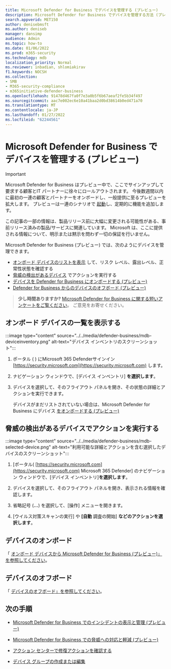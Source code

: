 ```yaml
---
title: Microsoft Defender for Business でデバイスを管理する (プレビュー)
description: Microsoft Defender for Business でデバイスを管理する方法 (プレビュー)
search.appverid: MET150
author: denisebmsft
ms.author: deniseb
manager: dansimp
audience: Admin
ms.topic: how-to
ms.date: 01/06/2022
ms.prod: m365-security
ms.technology: mdb
localization_priority: Normal
ms.reviewer: inbadian, shlomiakirav
f1.keywords: NOCSH
ms.collection:
- SMB
- M365-security-compliance
- m365initiative-defender-business
ms.openlocfilehash: 91478d467fa0f7e3a0b5f6b67aeaf2fe5b34f497
ms.sourcegitcommit: aac7e002ec6e10a41baa2d0bd38614b0ed471a70
ms.translationtype: MT
ms.contentlocale: ja-JP
ms.lasthandoff: 01/27/2022
ms.locfileid: "62244561"
---
```

# <a name="manage-devices-in-microsoft-defender-for-business-preview"></a>Microsoft Defender for Business でデバイスを管理する (プレビュー)

> [!IMPORTANT]
> Microsoft Defender for Business はプレビュー中で、ここでサインアップして要求する顧客と[](https://aka.ms/mdb-preview)IT パートナーに徐々にロールアウトされます。 今後数週間以内に最初の一連の顧客とパートナーをオンボードし、一般提供に至るプレビューを拡大します。 プレビューは一連のシナリオで [起動](mdb-tutorials.md#try-these-preview-scenarios)し、定期的に機能を追加します。
> 
> この記事の一部の情報は、製品リリース前に大幅に変更される可能性がある、事前リリース済みの製品/サービスに関連しています。 Microsoft は、ここに提供される情報について、明示または黙示を問わず一切の保証を行いません。 

Microsoft Defender for Business (プレビュー) では、次のようにデバイスを管理できます。

- [オンボード デバイスのリストを表示](#view-the-list-of-onboarded-devices) して、リスク レベル、露出レベル、正常性状態を確認する
- [脅威の検出があるデバイス](#take-action-on-a-device-that-has-threat-detections) でアクションを実行する
- [デバイスを Defender for Business にオンボードする (プレビュー)](#onboard-a-device)  
- [Defender for Business からのデバイスのオフボード (プレビュー)](#offboard-a-device)

>
> **少し時間ありますか?**
> <a href="https://microsoft.qualtrics.com/jfe/form/SV_0JPjTPHGEWTQr4y" target="_blank">Microsoft Defender for Business に関する短いアンケートをご覧ください</a>。 ご意見をお寄せください。
>

## <a name="view-the-list-of-onboarded-devices"></a>オンボード デバイスの一覧を表示する

:::image type="content" source="../../media/defender-business/mdb-deviceinventory.png" alt-text="デバイス インベントリのスクリーンショット":::

1. ポータル ( ) にMicrosoft 365 Defenderサインイン [https://security.microsoft.com](https://security.microsoft.com) します。

2. ナビゲーション ウィンドウで、[デバイス インベントリ] **を選択します**。

3. デバイスを選択して、そのフライアウト パネルを開き、その状態の詳細とアクションを実行できます。 

   デバイスがまだリストされていない場合は、Microsoft Defender for Business にデバイス [をオンボードする (プレビュー)](mdb-onboard-devices.md)

## <a name="take-action-on-a-device-that-has-threat-detections"></a>脅威の検出があるデバイスでアクションを実行する

:::image type="content" source="../../media/defender-business/mdb-selected-device.png" alt-text="利用可能な詳細とアクションを含む選択したデバイスのスクリーンショット":::

1. [ポータル( [https://security.microsoft.com](https://security.microsoft.com) Microsoft 365 Defender] のナビゲーション ウィンドウで、[デバイス インベントリ]**を選択します**。 

2. デバイスを選択して、そのフライアウト パネルを開き、表示される情報を確認します。

3. 省略記号 (**...**) を選択して、[操作] メニューを開きます。 

4. [ウイルス対策スキャンの実行] や **[自動** 調査の開始] **などのアクションを選択します**。 

## <a name="onboard-a-device"></a>デバイスのオンボード

「 [オンボード デバイスから Microsoft Defender for Business (プレビュー)」を参照してください](mdb-onboard-devices.md)。

## <a name="offboard-a-device"></a>デバイスのオフボード

「 [デバイスのオフボード」を参照してください](mdb-onboard-devices.md#what-if-i-want-to-offboard-a-device)。

## <a name="next-steps"></a>次の手順

- [Microsoft Defender for Business でのインシデントの表示と管理 (プレビュー)](mdb-view-manage-incidents.md)

- [Microsoft Defender for Business での脅威への対応と軽減 (プレビュー)](mdb-respond-mitigate-threats.md)

- [アクション センターで修復アクションを確認する](mdb-review-remediation-actions.md)

- [デバイス グループの作成または編集](mdb-create-edit-device-groups.md)
